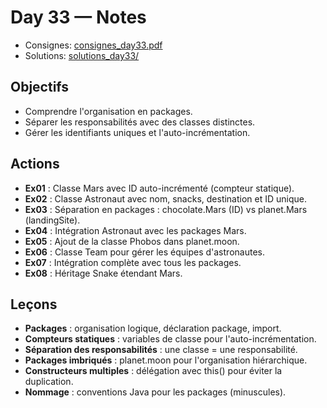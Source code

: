 # Day 33 — Notes

- Consignes: [consignes_day33.pdf](consignes_day33.pdf)
- Solutions: [solutions_day33/](solutions_day33/)

## Objectifs
- Comprendre l'organisation en packages.  
- Séparer les responsabilités avec des classes distinctes.  
- Gérer les identifiants uniques et l'auto-incrémentation.  

## Actions
- **Ex01** : Classe Mars avec ID auto-incrémenté (compteur statique).  
- **Ex02** : Classe Astronaut avec nom, snacks, destination et ID unique.  
- **Ex03** : Séparation en packages : chocolate.Mars (ID) vs planet.Mars (landingSite).  
- **Ex04** : Intégration Astronaut avec les packages Mars.  
- **Ex05** : Ajout de la classe Phobos dans planet.moon.  
- **Ex06** : Classe Team pour gérer les équipes d'astronautes.  
- **Ex07** : Intégration complète avec tous les packages.  
- **Ex08** : Héritage Snake étendant Mars.  

## Leçons
- **Packages** : organisation logique, déclaration package, import.  
- **Compteurs statiques** : variables de classe pour l'auto-incrémentation.  
- **Séparation des responsabilités** : une classe = une responsabilité.  
- **Packages imbriqués** : planet.moon pour l'organisation hiérarchique.  
- **Constructeurs multiples** : délégation avec this() pour éviter la duplication.  
- **Nommage** : conventions Java pour les packages (minuscules).
